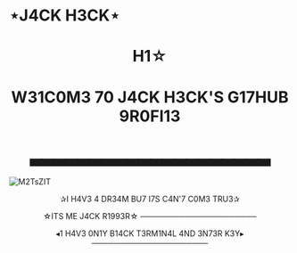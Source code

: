 # ⋆J4CK H3CK⋆


<h1 align="center">H1☆
<h1 align="center">W31C0M3 70 J4CK H3CK'S G17HUB 9R0FI13</h1> 
<h1 align="center">▃▃▃▃▃▃▃▃▃▃▃▃▃▃▃▃▃▃▃▃</h1>


![M2TsZIT](https://i.stack.imgur.com/jMdwt.gif)
<p align="center">✰I H4V3 4 DR34M BU7 I7S C4N'7 C0M3 TRU3✰
</p> 
<p align="center">☆ITS ME J4CK R1993R☆
─────────────────────
<p align="center">◂1 H4V3 0N1Y B14CK T3RM1N4L 4ND 3N73R K3Y▸
─────────────────────
